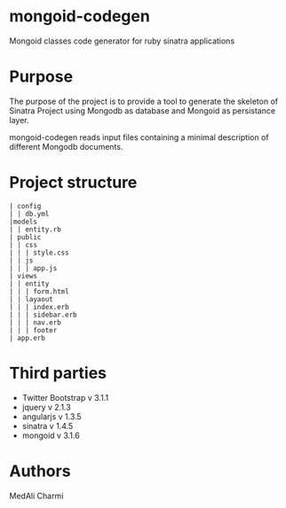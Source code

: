 # mongoid-codegen
Mongoid classes code generator for ruby sinatra applications

# Purpose
The purpose of the project is to provide a tool to generate the skeleton of Sinatra Project using Mongodb as database and Mongoid as persistance layer.

mongoid-codegen reads input files containing a minimal description of different Mongodb documents.


# Project structure
```
| config
| | db.yml
|models
| | entity.rb
| public
| | css
| | | style.css
| | js
| | | app.js
| views
| | entity
| | | form.html
| | layaout
| | | index.erb
| | | sidebar.erb
| | | nav.erb
| | | footer
| app.erb
```

# Third parties
* Twitter Bootstrap v 3.1.1
* jquery v 2.1.3
* angularjs v 1.3.5
* sinatra v 1.4.5
* mongoid v 3.1.6

# Authors
MedAli Charmi
